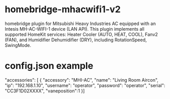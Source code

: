 # homebridge-mhacwifi1-v2
homebridge plugin for Mitsubishi Heavy Industries AC equipped with an Intesis MH-AC-WIFI-1 device (LAN API). This plugin implements all supported HomeKit services: Heater Cooler (AUTO, HEAT, COOL), Fanv2 (FAN), and Humidifier Dehumidifier (DRY), including RotationSpeed, SwingMode.


# config.json example

"accessories": [
{
"accessory": "MHI-AC",
"name": "Living Room Aircon",
"ip": "192.168.1.10",
"username": "operator",
"password": "operator",
"serial": "CC3F1D02XXXX",
"vaneposition":1
}]
